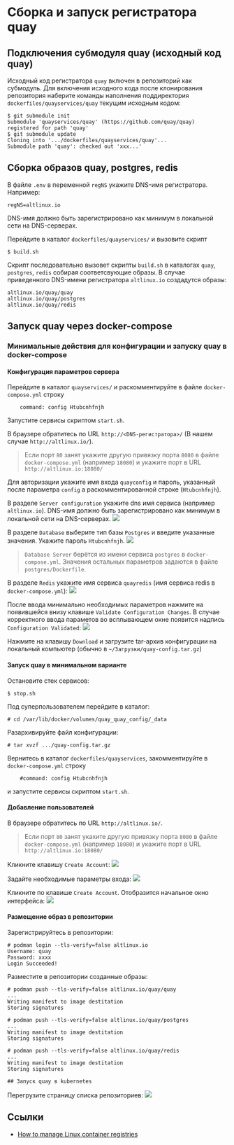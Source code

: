 # Сборка и запуск регистратора quay

## Подключения субмодуля quay (исходный код quay)

Исходный код регистратора `quay` включен в репозиторий как субмодуль.
Для включения исходного кода после клонирования репозитория наберите команды наполнения поддиректория `dockerfiles/quayservices/quay` текущим исходным кодом:

```
$ git submodule init
Submodule 'quayservices/quay' (https://github.com/quay/quay) registered for path 'quay'
$ git submodule update
Cloning into '.../dockerfiles/quayservices/quay'...
Submodule path 'quay': checked out 'xxx...'
```

## Сборка образов quay, postgres, redis

В файле `.env` в переменной `regNS` укажите DNS-имя регистратора.
Например:
```
regNS=altlinux.io
```
DNS-имя должно быть зарегистрировано  как минимум в локальной сети на DNS-серверах.

Перейдите в каталог `dockerfiles/quayservices/` и вызовите скрипт
```
$ build.sh
```
Скрипт последовательно вызовет скрипты `build.sh` в каталогах 
`quay`, `postgres`, `redis` собирая соответсвующие образы.
В случае приведенного DNS-имени регистратора `altlinux.io` создадутся образы:
```
altlinux.io/quay/quay
altlinux.io/quay/postgres
altlinux.io/quay/redis
```

## Запуск quay через docker-compose

### Минимальные действия для конфигурации и запуску quay в docker-compose

#### Конфигурация параметров сервера

Перейдите в каталог `quayservices/` и раскомментируйте в файле `docker-compose.yml` строку 
```
    command: config Htubcnhfnjh
``` 
Запустите сервисы скриптом `start.sh`.

В браузере обратитесь по URL `http://<DNS-регистратора>/` (В нашем случае `http://altlinux.io/`).
> Если порт `80` занят укажите другую привязку порта `8080` в файле `docker-compose.yml` (например `18080`) и укажите порт в URL `http://altlinux.io:18080/`  

Для авторизации укажите имя входа `quayconfig` и пароль, указанный после параметра `config` а раскомментированной строке (`Htubcnhfnjh`).

В разделе `Server configuration` укажите dns имя сервиса (например `altlinux.io`).
DNS-имя должно быть зарегистрировано  как минимум в локальной сети на DNS-серверах.
![](./Images/quaySet.png)

В разделе `Database` выберите тип базы `Postgres` и введите указанные значения. Укажите пароль `Htubcnhfnjh`. 
![](./Images/postgresSet.png)
> `Database Server` берётся из имени сервиса `postgres` в `docker-compose.yml`. Значения остальных  параметров задаются в файле `postgres/Dockerfile`. 

В разделе `Redis` укажите имя сервиса `quayredis` (имя сервиса redis в `docker-compose.yml`):
![](./Images/redisSet.png)

После ввода минимально необходимых параметров нажмите на появившейся внизу клавише `Validate Configuration Changes`. В случае корректного ввода параметов во всплывающем окне появится надпись `Configuration Validated`: 
![](./Images/validateConfig.png)

Нажмите на клавишу `Download` и загрузите tar-архив конфигурации на локальный компьютер (обычно в `~/Загрузки/quay-config.tar.gz`)

#### Запуск quay в минимальном варианте

Остановите стек сервисов:
```
$ stop.sh
```

Под суперпользователем перейдите в каталог:
```
# cd /var/lib/docker/volumes/quay_quay_config/_data
```

Разархивируйте файл конфигурации:
```
# tar xvzf .../quay-config.tar.gz
```

Вернитесь в каталог `dockerfiles/quayservices`, закомментируйте в
`docker-compose.yml` строку 
```
    #command: config Htubcnhfnjh
``` 
и запустите сервисы скриптом `start.sh`.

#### Добавление пользователей

В браузере обратитесь по URL `http://altlinux.io/`.
> Если порт `80` занят укахите другую привязку порта `8080` в файле `docker-compose.yml` (например `18080`) и укажите порт в URL `http://altlinux.io:18080/`  

Кликните клавишу `Create Account`:
![](./Images/createAccount.png)

Задайте необходимые параметры входа:
![](./Images/defineAccount.png)

Кликните по клавише `Create Account`. Отобразится начальное окно интерфейса:
![](./Images/listRepos.png)

#### Размещение образ в репозитории

Зарегистрируйтесь в репозитории:
```
# podman login --tls-verify=false altlinux.io 
Username: quay
Password: xxxx
Login Succeeded!
```

Разместите в репозитории созданные образы:
```
# podman push --tls-verify=false altlinux.io/quay/quay 
...
Writing manifest to image destitation
Storing signatures

# podman push --tls-verify=false altlinux.io/quay/postgres 
...
Writing manifest to image destitation
Storing signatures

# podman push --tls-verify=false altlinux.io/quay/redis 
...
Writing manifest to image destitation
Storing signatures

## Запуск quay в kubernetes
```
Перегрузите страницу списка репозиториев:
![](./Images/listFilledRepos.png)

## Ссылки

- [How to manage Linux container registries](https://www.redhat.com/sysadmin/manage-container-registries)


